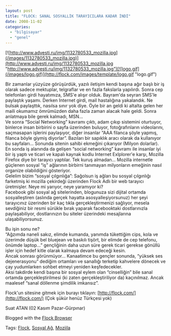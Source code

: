 ```yaml
---
layout: post
title: "FLOCK: SANAL SOSYALLİK TARAYICILARA KADAR İNDİ"
date: 2008-11-02
categories: 
  - "bilgisayar"
  - "genel"
---
```


[](http://www.flickr.com/photos/30625549@N02/2867605447/ "FLOCKSTARflockART")[](http://www.flickr.com/photos/88349564@N00/329016250/ "Flock Web Browser")[![http://www.advesti.ru/img/1132780533_mozilla.jpg](/images/1132780533_mozilla.jpg)](http://www.advesti.ru/img/1132780533_mozilla.jpg "http://www.advesti.ru/img/1132780533_mozilla.jpg")[![logo.gif](/images/logo.gif)](http://flock.com/images/template/logo.gif "logo.gif")  
  
Bir zamanlar yüzyüze görüşürdük, yazılı iletişim kendi başına ağır başlı bir iş olarak sadece mektuplar, telgraflar ve en fazla fakslarla yapılırdı. Sonra cep telefonları girdi hayatımıza, SMS'e alışır olduk. Bayram'da seyran SMS'le paylaştık yaşamı. Derken Internet girdi, mail hastalığına yakalandık. Ne bulsak paylaşttık, nasılsa sınır yok diye. Öyle bir an geldi ki altalta gelen her maili okumamız ömrümüzden daha fazla zaman alacak hale geldi. Sonra anlatmaya bile gerek kalmadı, MSN…  
Ve sonra “Social Networking” kavramı çıktı, adam çıkıp sistemini oturtuyor, binlerce insan birbirini o sayfa üzerinden buluyor, fotoğrafınların videolarını, saçmasapan işlerini paylaşıyor, diğer insanlar “AAA filanca şöyle yapmış, filanca böyle giymiş diyorlar”. Bazıları bir sapıklık aracı olarak da kullanıyor bu sayfaları… Sonunda sitenin sahibi ekmeğini çıkarıyor (Milyon dolarlar).  
En sonda iş alanında da gelişen “social networking” kavramı ile insanlar iyi bir iş yaptı ve ticari ve kapalı kaynak kodlu Internet Exlplorer'e karşı, Mozilla Firefox diye bir tarayıcı yaptılar. Tek kuruş almadan… Mozilla internetle güçlenen sosyal “iş” ağlarının birbirni tanımayan milyonların emeğinin nasıl organize olabildiğini gösteriyor.  
Gelelim bizim “sosyal çılgınlığa”: Sağolsun iş ağları bu sosyal çılgınlığı farketmiş ki mozilla çekirdeği üzerinden Flock Adlı bir web tarayıcı üretmişler. Neye mi yarıyor, neye yaramıyor ki?  
Facebook gibi sosyal ağ sitelerinden, blogunuza sizi dijital ortamda sosyalleştiren (aslında gerçek hayatta asosyalleşiyorsunuz) her şeyi tarayıcınız üzerinden bir kaç tıkla gerçekleştirmenizi sağlıyor, mesela sevdiğiniz bir resmi sürükle bırak yaparak facebooktaki dostlarınızla paylaşabiliyor, dostlarınızın bu siteler üzerindeki mesajlarına ulaşabiliyorsunuz.  
  
Bu işin sonu ne?  
“Ağzımda naneli sakız, elimde kumanda, yanımda tükettiğim cips, kola ve üzerimde düşük bel bluejean ve baskılı tişört, bir elimde de cep telefonu, önümde laptop…” gençliğinin daha uzun süre gerek ticari gerekse gönüllü işler için hedef kitle olarak kalmaya devam edeceği kesin.  
Ancak sonrası görünmüyor… Kanaatimce bu gençler sonunda, “yüksek ses dejenerasyonu” dediğim ortamları ve sanallığı terketip kahvelere dönecek ve çay yudumlarken sohbet etmeyi yeniden keşfedecekler.  
Aksi takdirde kendi başına bir sosyal eylem olan “cinselliğin” bile sanal ortamda gerçekleştirilmesi (ki zaten gerçekleştiriliyor da) kaçınılmaz. Ancak maalesef “sanal döllenme şimdilik imkansız”.  
  
Flock'un sitesine gitmek için burayı tıklayın: [http://flock.com/](http://flock.com/) (Çok şükür henüz Türkçesi yok)  
  
Suat ATAN (02 Kasım Pazar-Gürpınar)  

Blogged with the [Flock Browser](http://www.flock.com/blogged-with-flock "Flock Browser")

Tags: [Flock](http://technorati.com/tag/Flock), [Sosyal Ağ](http://technorati.com/tag/Sosyal%20A%C4%9F), [Moziila](http://technorati.com/tag/%20Moziila)
